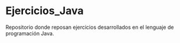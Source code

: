 # Ejercicios_Java
Repositorio donde reposan ejercicios desarrollados en el lenguaje de programación Java.
